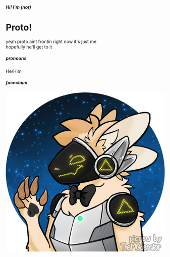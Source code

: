 ##### Hi! I'm (not)
# Proto!

yeah proto aint frontin right now it's just me <br />
hopefully he'll get to it

##### pronouns
He/Him

##### faceclaim
![Proto's Picrew](./hm-picrews/Proto-Picrew.jpg?raw=true)